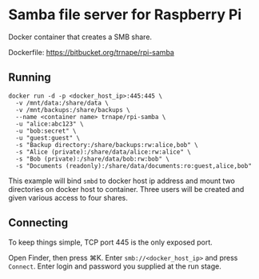 # Samba file server for Raspberry Pi

Docker container that creates a SMB share.

Dockerfile: https://bitbucket.org/trnape/rpi-samba


## Running

```
docker run -d -p <docker_host_ip>:445:445 \
  -v /mnt/data:/share/data \
  -v /mnt/backups:/share/backups \
  --name <container name> trnape/rpi-samba \
  -u "alice:abc123" \
  -u "bob:secret" \
  -u "guest:guest" \
  -s "Backup directory:/share/backups:rw:alice,bob" \
  -s "Alice (private):/share/data/alice:rw:alice" \
  -s "Bob (private):/share/data/bob:rw:bob" \
  -s "Documents (readonly):/share/data/documents:ro:guest,alice,bob"
```

This example will bind `smbd` to docker host ip address
and mount two directories on docker host to container.
Three users will be created and given various access to four shares.


## Connecting

To keep things simple, TCP port 445 is the only exposed port.

Open Finder, then press ⌘K. Enter `smb://<docker_host_ip>`
and press `Connect`.
Enter login and password you supplied at the run stage.
